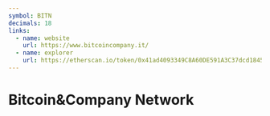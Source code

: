 ```yaml
---
symbol: BITN
decimals: 18
links:
  - name: website
    url: https://www.bitcoincompany.it/
  - name: explorer
    url: https://etherscan.io/token/0x41ad4093349C8A60DE591A3C37dcd184558EaAe3
---
```


# Bitcoin&Company Network
